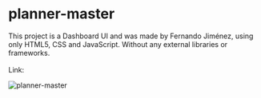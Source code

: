# planner-master
This project is a Dashboard UI and was made by Fernando Jiménez, using only HTML5, CSS and JavaScript. Without any external libraries or frameworks.
<br>
<br>
Link:
<br>

![planner-master](https://user-images.githubusercontent.com/112293116/217593800-fbc3bc98-efcd-4474-a118-9eb8d06bd9ed.png)
